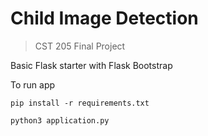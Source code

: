 # Child Image Detection
> CST 205 Final Project

Basic Flask starter with Flask Bootstrap


To run app

`pip install -r requirements.txt`

`python3 application.py`